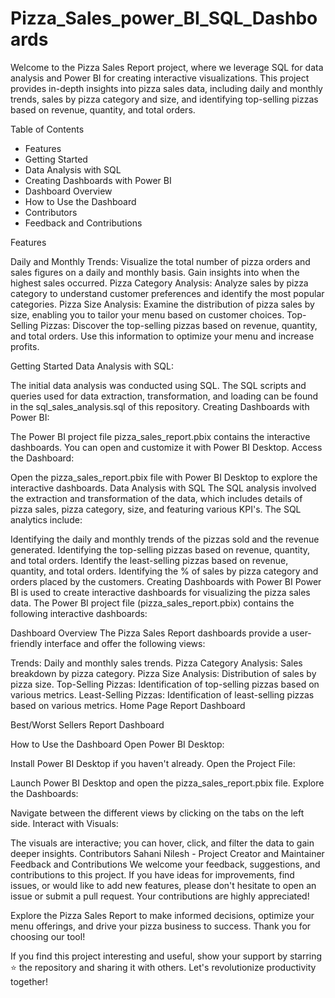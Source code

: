 # Pizza_Sales_power_BI_SQL_Dashboards
Welcome to the Pizza Sales Report project, where we leverage SQL for data analysis and Power BI for creating interactive visualizations. This project provides in-depth insights into pizza sales data, including daily and monthly trends, sales by pizza category and size, and identifying top-selling pizzas based on revenue, quantity, and total orders.

 Table of Contents
 
* Features
* Getting Started
* Data Analysis with SQL
* Creating Dashboards with Power BI
* Dashboard Overview
* How to Use the Dashboard
* Contributors
* Feedback and Contributions



Features 

Daily and Monthly Trends: Visualize the total number of pizza orders and sales figures on a daily and monthly basis. Gain insights into when the highest sales occurred.
Pizza Category Analysis: Analyze sales by pizza category to understand customer preferences and identify the most popular categories.
Pizza Size Analysis: Examine the distribution of pizza sales by size, enabling you to tailor your menu based on customer choices.
Top-Selling Pizzas: Discover the top-selling pizzas based on revenue, quantity, and total orders. Use this information to optimize your menu and increase profits.

Getting Started
Data Analysis with SQL:

The initial data analysis was conducted using SQL. The SQL scripts and queries used for data extraction, transformation, and loading can be found in the sql_sales_analysis.sql of this repository.
Creating Dashboards with Power BI:

The Power BI project file pizza_sales_report.pbix contains the interactive dashboards. You can open and customize it with Power BI Desktop.
Access the Dashboard:

Open the pizza_sales_report.pbix file with Power BI Desktop to explore the interactive dashboards.
Data Analysis with SQL
The SQL analysis involved the extraction and transformation of the data, which includes details of pizza sales, pizza category, size, and featuring various KPI's. The SQL analytics include:

Identifying the daily and monthly trends of the pizzas sold and the revenue generated.
Identifying the top-selling pizzas based on revenue, quantity, and total orders.
Identify the least-selling pizzas based on revenue, quantity, and total orders.
Identifying the % of sales by pizza category and orders placed by the customers.
Creating Dashboards with Power BI
Power BI is used to create interactive dashboards for visualizing the pizza sales data. The Power BI project file (pizza_sales_report.pbix) contains the following interactive dashboards:

Dashboard Overview
The Pizza Sales Report dashboards provide a user-friendly interface and offer the following views:

Trends: Daily and monthly sales trends.
Pizza Category Analysis: Sales breakdown by pizza category.
Pizza Size Analysis: Distribution of sales by pizza size.
Top-Selling Pizzas: Identification of top-selling pizzas based on various metrics.
Least-Selling Pizzas: Identification of least-selling pizzas based on various metrics.
Home Page Report Dashboard


Best/Worst Sellers Report Dashboard


How to Use the Dashboard
Open Power BI Desktop:

Install Power BI Desktop if you haven't already.
Open the Project File:

Launch Power BI Desktop and open the pizza_sales_report.pbix file.
Explore the Dashboards:

Navigate between the different views by clicking on the tabs on the left side.
Interact with Visuals:

The visuals are interactive; you can hover, click, and filter the data to gain deeper insights.
Contributors
Sahani Nilesh - Project Creator and Maintainer
Feedback and Contributions
We welcome your feedback, suggestions, and contributions to this project. If you have ideas for improvements, find issues, or would like to add new features, please don't hesitate to open an issue or submit a pull request. Your contributions are highly appreciated!

Explore the Pizza Sales Report to make informed decisions, optimize your menu offerings, and drive your pizza business to success. Thank you for choosing our tool!

If you find this project interesting and useful, show your support by starring ⭐ the repository and sharing it with others. Let's revolutionize productivity together!
